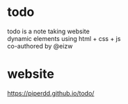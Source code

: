 # todo
todo is a note taking website  
dynamic elements using html + css + js  
co-authored by @eizw  
# website
https://piperdd.github.io/todo/
